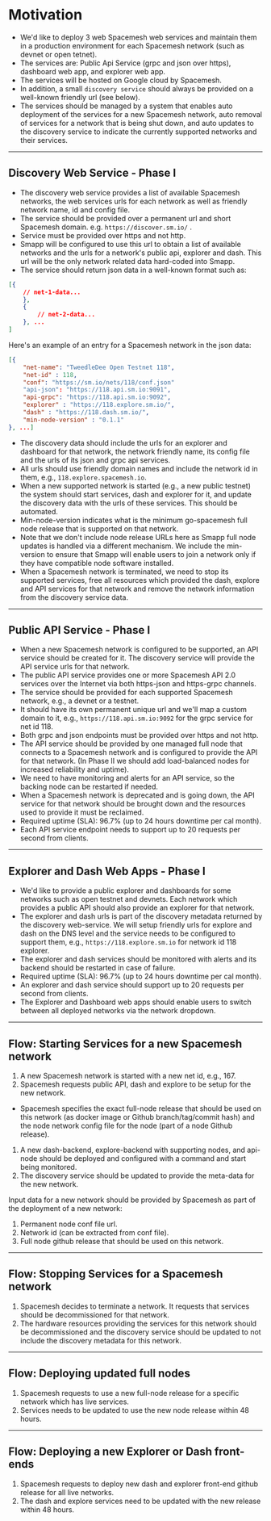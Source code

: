 # Motivation
- We'd like to deploy 3 web Spacemesh web services and maintain them in a production environment for each Spacemesh network (such as devnet or open tetnet).
- The services are: Public Api Service (grpc and json over  https), dashboard web app, and explorer web app.
- The services will be hosted on Google cloud by Spacemesh.
- In addition, a small `discovery service` should always be provided on a well-known friendly url (see below).
- The services should be managed by a system that enables auto deployment of the services for a new Spacemesh network, auto removal of services for a network that is being shut down, and auto updates to the discovery service to indicate the currently supported networks and their services.

---

## Discovery Web Service - Phase I
- The discovery web service provides a list of available Spacemesh networks, the web services urls for each network as well as friendly network name, id and config file.
- The service should be provided over a permanent url and short Spacemesh domain. e.g. `https://discover.sm.io/` .
- Service must be provided over https and not http.
- Smapp will be configured to use this url to obtain a list of available networks and the urls for a network's public api, explorer and dash. This url will be the only network related data hard-coded into Smapp.
- The service should return json data in a well-known format such as:

```json
[{
    // net-1-data...
    },
    {
        // net-2-data...
    }, ...
]
```

Here's an example of an entry for a Spacemesh network in the json data:

```json
[{
    "net-name": "TweedleDee Open Testnet 118",
    "net-id" : 118,
    "conf": "https://sm.io/nets/118/conf.json"
    "api-json": "https://118.api.sm.io:9091",
    "api-grpc": "https://118.api.sm.io:9092",
    "explorer" : "https://118.explore.sm.io/",
    "dash" : "https://118.dash.sm.io/",
    "min-node-version" : "0.1.1"
}, ...]
```

- The discovery data should include the urls for an explorer and dashboard for that network, the network friendly name, its config file and the urls of its json and grpc api services.
- All urls should use friendly domain names and include the network id in them, e.g., `118.explore.spacemesh.io`.
- When a new supported network is started (e.g., a new public testnet) the system should start services, dash and explorer for it, and update the discovery data with the urls of these services. This should be automated.
- Min-node-version indicates what is the minimum go-spacemesh full node release that is supported on that network.
- Note that we don't include node release URLs here as Smapp full node updates is handled via a different mechanism. We include the min-version to ensure that Smapp will enable users to join a network only if they have compatible node software installed.
- When a Spacemesh network is terminated, we need to stop its supported services, free all resources which provided the dash, explore and API services for that network and remove the network information from the discovery service data.

----

## Public API Service - Phase I
- When a new Spacemesh network is configured to be supported, an API service should be created for it. The discovery service will provide the API service urls for that network.
- The public API service provides one or more Spacemesh API 2.0 services over the Internet via both https-json and https-grpc channels.
- The service should be provided for each supported Spacemesh network, e.g., a devnet or a testnet.
- It should have its own permanent unique url and we'll map a custom domain to it, e.g., `https://118.api.sm.io:9092` for the grpc service for net id 118.
- Both grpc and json endpoints must be provided over https and not http.
- The API service should be provided by one managed full node that connects to a Spacemesh network and is configured to provide the API for that network. (In Phase II we should add load-balanced nodes for increased reliability and uptime).
- We need to have monitoring and alerts for an API service, so the backing node can be restarted if needed.
- When a Spacemesh network is deprecated and is going down, the API service for that network should be brought down and the resources used to provide it must be reclaimed.
- Required uptime (SLA): 96.7% (up to 24 hours downtime per cal month).
- Each API service endpoint needs to support up to 20 requests per second from clients.

------

## Explorer and Dash Web Apps - Phase I
- We'd like to provide a public explorer and dashboards for some networks such as open testnet and devnets. Each network which provides a public API should also provide an explorer for that network.
- The explorer and dash urls is part of the discovery metadata returned by the discovery web-service. We will setup friendly urls for explore and dash on the DNS level and the service needs to be configured to support them, e.g., `https://118.explore.sm.io` for network id 118 explorer.
- The explorer and dash services should be monitored with alerts and its backend should be restarted in case of failure.
- Required uptime (SLA): 96.7% (up to 24 hours downtime per cal month).
- An explorer and dash service should support up to 20 requests per second from clients.
- The Explorer and Dashboard web apps should enable users to switch between all deployed networks via the network dropdown.

---

## Flow: Starting Services for a new Spacemesh network
1. A new Spacemesh network is started with a new net id, e.g., 167.
1. Spacemesh requests public API, dash and explore to be setup for the new network.
- Spacemesh specifies the exact full-node release that should be used on this network (as docker image or Github branch/tag/commit hash) and the node network config file for the node (part of a node Github release).
1. A new dash-backend, explore-backend with supporting nodes, and api-node should be deployed and configured with a command and start being monitored.
1. The discovery service should be updated to provide the meta-data for the new network.

Input data for a new network should be provided by Spacemesh as part of the deployment of a new network:
1. Permanent node conf file url.
1. Network id (can be extracted from conf file).
1. Full node github release that should be used on this network.

---

## Flow: Stopping Services for a Spacemesh network
1. Spacemesh decides to terminate a network. It requests that services should be decommissioned for that network.
1. The hardware resources providing the services for this network should be decommissioned and the discovery service should be updated to not include the discovery metadata for this network.

----

## Flow: Deploying updated full nodes
1. Spacemesh requests to use a new full-node release for a specific network which has live services.
1. Services needs to be updated to use the new node release within 48 hours.

---

## Flow: Deploying a new Explorer or Dash front-ends
1. Spacemesh requests to deploy new dash and explorer front-end github release for all live networks.
1. The dash and explore services need to be updated with the new release within 48 hours.
